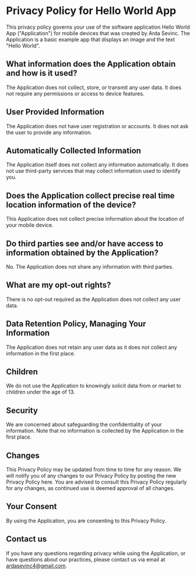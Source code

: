 # Privacy Policy for Hello World App

This privacy policy governs your use of the software application Hello World App ("Application") for mobile devices that was created by Arda Sevinc. The Application is a basic example app that displays an image and the text "Hello World". 

## What information does the Application obtain and how is it used?

The Application does not collect, store, or transmit any user data. It does not require any permissions or access to device features.

## User Provided Information 

The Application does not have user registration or accounts. It does not ask the user to provide any information.

## Automatically Collected Information

The Application itself does not collect any information automatically. It does not use third-party services that may collect information used to identify you.

## Does the Application collect precise real time location information of the device?

This Application does not collect precise information about the location of your mobile device. 

## Do third parties see and/or have access to information obtained by the Application?

No. The Application does not share any information with third parties.

## What are my opt-out rights?

There is no opt-out required as the Application does not collect any user data.

## Data Retention Policy, Managing Your Information

The Application does not retain any user data as it does not collect any information in the first place.

## Children

We do not use the Application to knowingly solicit data from or market to children under the age of 13.

## Security

We are concerned about safeguarding the confidentiality of your information. Note that no information is collected by the Application in the first place.

## Changes

This Privacy Policy may be updated from time to time for any reason. We will notify you of any changes to our Privacy Policy by posting the new Privacy Policy here. You are advised to consult this Privacy Policy regularly for any changes, as continued use is deemed approval of all changes.

## Your Consent

By using the Application, you are consenting to this Privacy Policy.

## Contact us

If you have any questions regarding privacy while using the Application, or have questions about our practices, please contact us via email at ardasevinc4@gmail.com.
